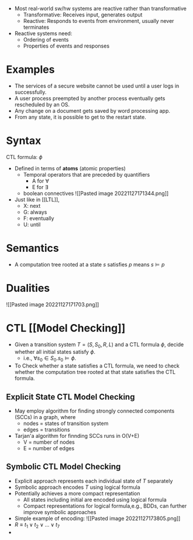 - Most real-world sw/hw systems are reactive rather than transformative
	- Transformative: Receives input, generates output
	- Reactive: Responds to events from environment, usually never terminates
- Reactive systems need:
	- Ordering of events
	- Properties of events and responses

# Examples
- The services of a secure website cannot be used until a user logs in successfully.
- A user process preempted by another process eventually gets rescheduled by an OS.
- Any change on a document gets saved by word processing app.
- From any state, it is possible to get to the restart state.

# Syntax
CTL formula: $\phi$ 
- Defined in terms of **atoms** (atomic properties)
	- Temporal operators that are preceded by quantifiers
		- A for $\forall$ 
		- E for $\exists$ 
	- boolean connectives
![[Pasted image 20221127171344.png]]
- Just like in [[LTL]], 
	- X: next
	- G: always
	- F: eventually
	- U: until

# Semantics
- A computation tree rooted at a state *s* satisfies *p* means $s \models p$

# Dualities
![[Pasted image 20221127171703.png]]

# CTL [[Model Checking]]
- Given a transition system $T=(S,S_0,R,L)$ and a CTL formula $\phi$, decide whether all initial states satisfy $\phi$.
	- i.e., $\forall s_0 \in S_0.s_0 \models \phi$.
- To Check whether a state satisfies a CTL formula, we need to check whether the computation tree rooted at that state satisfies the CTL formula.

## Explicit State CTL Model Checking
- May employ algorithm for finding strongly connected components (SCCs) in a graph, where
	- nodes = states of transition system
	- edges = transitions
- Tarjan'a algorithm for finnding SCCs runs in O(V+E)
	- V = number of nodes
	- E = number of edges

## Symbolic CTL Model Checking
- Explicit approach represents each individual state of $T$ separately  
- Symbolic approach encodes $T$ using logical formula
- Potentially achieves a more compact representation
	- All states including initial are encoded using logical formula
	- Compact representations for logical formula,e.g., BDDs, can further improve symbolic approaches
- Simple example of encoding:
![[Pasted image 20221127173805.png]]
- $R \equiv t_1 \lor t_2 \lor ... \lor t_7$ 
- 